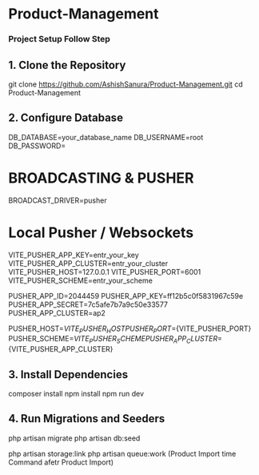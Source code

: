 # Product-Management

### Project Setup Follow Step

## 1. Clone the Repository
git clone https://github.com/AshishSanura/Product-Management.git
cd Product-Management

## 2. Configure Database
DB_DATABASE=your_database_name
DB_USERNAME=root
DB_PASSWORD=

# BROADCASTING & PUSHER
BROADCAST_DRIVER=pusher

# Local Pusher / Websockets
VITE_PUSHER_APP_KEY=entr_your_key
VITE_PUSHER_APP_CLUSTER=entr_your_cluster
VITE_PUSHER_HOST=127.0.0.1
VITE_PUSHER_PORT=6001
VITE_PUSHER_SCHEME=entr_your_scheme

PUSHER_APP_ID=2044459
PUSHER_APP_KEY=ff12b5c0f5831967c59e
PUSHER_APP_SECRET=7c5afe7b7a9c50e33577
PUSHER_APP_CLUSTER=ap2

PUSHER_HOST=${VITE_PUSHER_HOST}
PUSHER_PORT=${VITE_PUSHER_PORT}
PUSHER_SCHEME=${VITE_PUSHER_SCHEME}
PUSHER_APP_CLUSTER=${VITE_PUSHER_APP_CLUSTER}


## 3. Install Dependencies
composer install
npm install
npm run dev

## 4. Run Migrations and Seeders
php artisan migrate
php artisan db:seed

php artisan storage:link 
php artisan queue:work (Product Import time Command afetr Product Import)